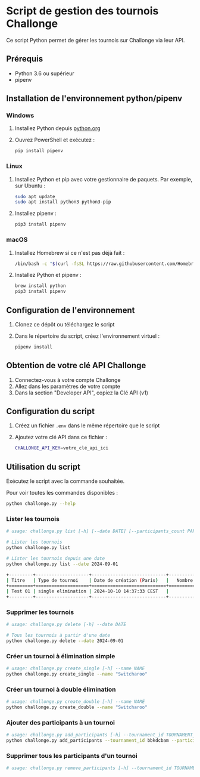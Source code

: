 # Script de gestion des tournois Challonge

Ce script Python permet de gérer les tournois sur Challonge via leur API.

## Prérequis

- Python 3.6 ou supérieur
- pipenv

## Installation de l'environnement python/pipenv

### Windows

1. Installez Python depuis [python.org](https://www.python.org/downloads/windows/)
2. Ouvrez PowerShell et exécutez :

    ```bash
    pip install pipenv
    ```

### Linux

1. Installez Python et pip avec votre gestionnaire de paquets. Par exemple, sur Ubuntu :

    ```bash
    sudo apt update
    sudo apt install python3 python3-pip
    ```

2. Installez pipenv :

   ```bash
   pip3 install pipenv
   ```

### macOS

1. Installez Homebrew si ce n'est pas déjà fait :

    ```bash
    /bin/bash -c "$(curl -fsSL https://raw.githubusercontent.com/Homebrew/install/HEAD/install.sh)"
    ```

2. Installez Python et pipenv :

    ```bash
    brew install python
    pip3 install pipenv
    ```

## Configuration de l'environnement

1. Clonez ce dépôt ou téléchargez le script
2. Dans le répertoire du script, créez l'environnement virtuel :

    ```bash
    pipenv install
    ```

## Obtention de votre clé API Challonge

1. Connectez-vous à votre compte Challonge
2. Allez dans les paramètres de votre compte
3. Dans la section "Developer API", copiez la Clé API (v1)

## Configuration du script

1. Créez un fichier `.env` dans le même répertoire que le script
2. Ajoutez votre clé API dans ce fichier :

   ```bash
   CHALLONGE_API_KEY=votre_clé_api_ici
   ```

## Utilisation du script

Exécutez le script avec la commande souhaitée.

Pour voir toutes les commandes disponibles :

```bash
python challonge.py --help
```

### Lister les tournois

```bash
# usage: challonge.py list [-h] [--date DATE] [--participants_count PARTICIPANTS_COUNT]

# Lister les tournois
python challonge.py list

# Lister les tournois depuis une date
python challonge.py list --date 2024-09-01

+---------+--------------------+----------------------------+--------------------------+
| Titre   | Type de tournoi    | Date de création (Paris)   |   Nombre de participants |
+=========+====================+============================+==========================+
| Test 01 | single elimination | 2024-10-10 14:37:33 CEST   |                        0 |
+---------+--------------------+----------------------------+--------------------------+
```

### Supprimer les tournois

```bash
# usage: challonge.py delete [-h] --date DATE

# Tous les tournois à partir d'une date
python challonge.py delete --date 2024-09-01
```

### Créer un tournoi à élimination simple

```bash
# usage: challonge.py create_single [-h] --name NAME
python challonge.py create_single --name "Switcharoo"
```

### Créer un tournoi à double élimination

```bash
# usage: challonge.py create_double [-h] --name NAME
python challonge.py create_double --name "Switcharoo"
```

### Ajouter des participants à un tournoi

```bash
# usage: challonge.py add_participants [-h] --tournament_id TOURNAMENT_ID --participants PARTICIPANTS [PARTICIPANTS ...]
python challonge.py add_participants --tournament_id bbkdcbam --participants "player1 x player2" "player3 x player4" "player5 x player6" "player7 x player8"
```

### Supprimer tous les participants d'un tournoi

```bash
# usage: challonge.py remove_participants [-h] --tournament_id TOURNAMENT_ID
```
